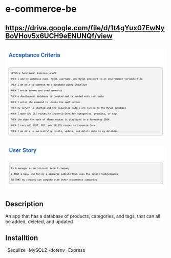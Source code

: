 # e-commerce-be

## <https://drive.google.com/file/d/1t4gYux07EwNyBoVHov5x6UCH9eENUNQf/view>

## <img src="./assets/Screenshot 2023-03-20 at 5.04.46 PM.png">
   <img src= "assets/Screenshot 2023-03-20 at 5.05.51 PM.png">

## Description

An app that has a database of products, categories, and tags, that can all be added, deleted, and updated

## Installtion

-Sequlize -MySQL2 -dotenv -Express
